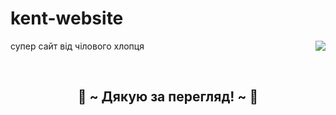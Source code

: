 # kent-website
супер сайт від чілового хлопця
<img src="https://i.pinimg.com/originals/8d/4b/77/8d4b77c44b7a68c0fd609411e2c0ec3c.gif" align="right">
  </div>
</div>
<div>
  <br>
<h2 align="center">💖 ~ Дякую за перегляд! ~ 💖</h2>
<div align="center">

